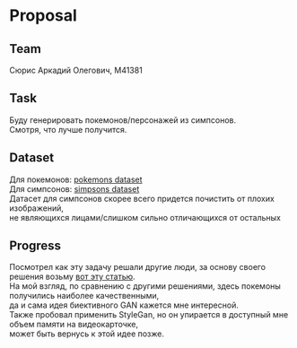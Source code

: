 # Proposal
## Team
Сюрис Аркадий Олегович, M41381
## Task
Буду генерировать покемонов/персонажей из симпсонов.  
Смотря, что лучше получится.
## Dataset
Для покемонов: [pokemons dataset](https://www.kaggle.com/datasets/vishalsubbiah/pokemon-images-and-types)  
Для симпсонов: [simpsons dataset](https://www.kaggle.com/datasets/kostastokis/simpsons-faces)  
Датасет для симпсонов скорее всего придется почистить от плохих изображений,  
не являющихся лицами/слишком сильно отличающихся от остальных
## Progress
Посмотрел как эту задачу решали другие люди,
за основу своего решения возьму [вот эту статью](https://towardsdatascience.com/i-generated-thousands-of-new-pokemon-using-ai-f8f09dc6477e).  
На мой взгляд, по сравнению с другими решениями, здесь покемоны получились наиболее качественными,  
да и сама идея биективного GAN кажется мне интересной.  
Также пробовал применить StyleGan, но он упирается в доступный мне объем памяти на видеокарточке,  
может быть вернусь к этой идее позже.